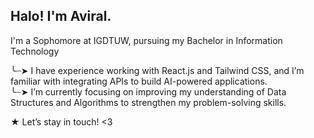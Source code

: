 ## Halo! I'm Aviral.
I'm a Sophomore at IGDTUW, pursuing my Bachelor in Information Technology

╰┈➤ I have experience working with React.js and Tailwind CSS, and I’m familiar with integrating APIs to build AI-powered applications.  
╰┈➤ I’m currently focusing on improving my understanding of Data Structures and Algorithms to strengthen my problem-solving skills.

★ Let’s stay in touch! <3
